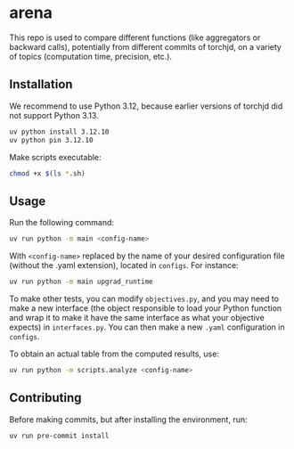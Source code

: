 # arena
This repo is used to compare different functions (like aggregators or backward calls), potentially from different commits of torchjd,
on a variety of topics (computation time, precision, etc.).

## Installation

We recommend to use Python 3.12, because earlier versions of torchjd did not support Python 3.13.
```bash
uv python install 3.12.10
uv python pin 3.12.10
```

Make scripts executable:
```bash
chmod +x $(ls *.sh)
```

## Usage

Run the following command:
```bash
uv run python -m main <config-name>
```
With `<config-name>` replaced by the name of your desired configuration file (without the .yaml extension), located in
`configs`. For instance:
```bash
uv run python -m main upgrad_runtime
```

To make other tests, you can modify `objectives.py`, and you may need to make a new interface (the object responsible to
load your Python function and wrap it to make it have the same interface as what your objective expects) in
`interfaces.py`. You can then make a new `.yaml` configuration in `configs`.

To obtain an actual table from the computed results, use:
```bash
uv run python -m scripts.analyze <config-name>
```

## Contributing

Before making commits, but after installing the environment, run:
```bash
uv run pre-commit install
```
